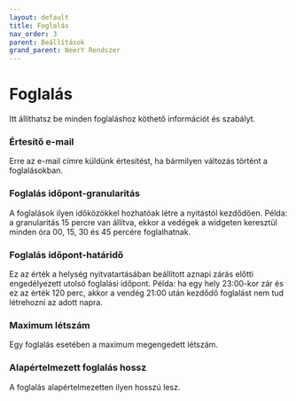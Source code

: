 ```yaml
---
layout: default
title: Foglalás
nav_order: 3
parent: Beállítások
grand_parent: NeerY Rendszer
---
```

# Foglalás
Itt állíthatsz be minden foglaláshoz köthető információt és szabályt.

### Értesítő e-mail
Erre az e-mail címre küldünk értesítést, ha bármilyen változás történt a foglalásokban.
### Foglalás időpont-granularitás
A foglalások ilyen időközökkel hozhatóak létre a nyitástól kezdődően.
Példa: a granularitás 15 percre van állítva, ekkor a vedégek a widgeten keresztül minden óra 00, 15, 30 és 45 percére foglalhatnak.
### Foglalás időpont-határidő
Ez az érték a helység nyitvatartásában beállított aznapi zárás előtti engedélyezett utolsó foglalási időpont.
Példa: ha egy hely 23:00-kor zár és ez az érték 120 perc, akkor a vendég 21:00 után kezdődő foglalást nem tud létrehozni az adott napra.
### Maximum létszám
Egy foglalás esetében a maximum megengedett létszám.
### Alapértelmezett foglalás hossz
A foglalás alapértelmezetten ilyen hosszú lesz.
### Maximum foglalási távolság
Az adott időpillanatban a vendég ilyen "messzire" tud foglalást létrehozni.
Példa: az érték 10 nap, 2022.05.01-én a vendég nem tud 2022.05.11. utánra foglalásokat létrehozni az online widgeten keresztül.
### Autotable
Két lehetséges opció létezik: "_Manual_" és "_Automatic_".
**Manuális** esetében a beérkező foglalások mindig bekerülnek a "_Függőben_" menüsorba és a helynek kell gondoskodnia arról, hogy ezeket egyenként elfogadja.
**Automatikus szabályok** esetében a rendszer
* elutasítja a foglalást, ha az adott időpontra nem található szabad asztal
* manuálissá teszi a foglalást és beteszi a "_Függőben_" menüsorba, majd erről értesítést küld, ha
*   - található szabad asztal, de foglalás létszáma nagyobb mint bármelyik üres asztal létszáma
*   - amennyiben található szabad asztal, de a foglalás létszáma kisebb, mint bármelyik (szabad asztal létszáma - 2) vagy bármelyik (szabad asztal létszáma / 2).
* minden más esetben elfogadja a foglalást.

Példák:

A helynek van
* 1 db 2 fős
* 1 db 5 fős és
* 1 db 9 fős asztala

_1. példa_

A következő foglalások jönnek be, mindegyik teljesen üres asztalok esetében értendő külön példa:
* Beérkezik egy 10 fős foglalás, mivel nincs ilyen asztal, így a rendszer ezt manuális foglalássá nyílvánítja és a helyre bízza, hogy hogyan kezeli ezt le.
* Beérkezik egy 1 fős foglalás. A rendszer ezt a 2 fős asztalra teszi automatikusan.
* Beérkezik egy 5 fős foglalás. A rendszer ezt a 5 fős asztalra teszi automatikusan.
* Beérkezik egy 6 fős foglalás. A rendszer ezt manuális foglalássá nílvánítja, mivel nincs olyan asztal, ami csak "kicsit" nagyobb (lásd "_Full-auto szabályok_")

_2. példa_

A következő foglalások jönnek be egy adott időpontban úgy, hogy a 2 fős és a 9 fős asztal tele van.
* Először jön egy 6 fős foglalás, ezt a rendszer automatikusan manuálissá teszi. A hely viszont, amikor átnézi elutasítja.
* Ezután jön egy 5 fős foglalás ugyanarra az időpontra, az 5 fős asztal még szabad, így a rendszer azt automatikusan elfogadja.
* majd ezután jönne ugyanazon időpontra egy 4 fős foglalás, de a rendszer ezt automatikusna elutasítja, hiszen az összes asztal foglalt.
